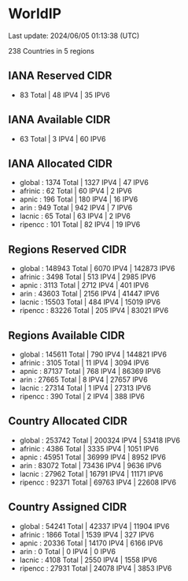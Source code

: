 # WorldIP

Last update: 2024/06/05 01:13:38 (UTC)

238 Countries in 5 regions

## IANA Reserved CIDR

- 83 Total | 48 IPV4 | 35 IPV6

## IANA Available CIDR

- 63 Total | 3 IPV4 | 60 IPV6

## IANA Allocated CIDR

- global : 1374 Total | 1327 IPV4 | 47 IPV6
- afrinic : 62 Total | 60 IPV4 | 2 IPV6
- apnic : 196 Total | 180 IPV4 | 16 IPV6
- arin : 949 Total | 942 IPV4 | 7 IPV6
- lacnic : 65 Total | 63 IPV4 | 2 IPV6
- ripencc : 101 Total | 82 IPV4 | 19 IPV6

## Regions Reserved CIDR

- global : 148943 Total | 6070 IPV4 | 142873 IPV6
- afrinic : 3498 Total | 513 IPV4 | 2985 IPV6
- apnic : 3113 Total | 2712 IPV4 | 401 IPV6
- arin : 43603 Total | 2156 IPV4 | 41447 IPV6
- lacnic : 15503 Total | 484 IPV4 | 15019 IPV6
- ripencc : 83226 Total | 205 IPV4 | 83021 IPV6

## Regions Available CIDR

- global : 145611 Total | 790 IPV4 | 144821 IPV6
- afrinic : 3105 Total | 11 IPV4 | 3094 IPV6
- apnic : 87137 Total | 768 IPV4 | 86369 IPV6
- arin : 27665 Total | 8 IPV4 | 27657 IPV6
- lacnic : 27314 Total | 1 IPV4 | 27313 IPV6
- ripencc : 390 Total | 2 IPV4 | 388 IPV6

## Country Allocated CIDR

- global : 253742 Total | 200324 IPV4 | 53418 IPV6
- afrinic : 4386 Total | 3335 IPV4 | 1051 IPV6
- apnic : 45951 Total | 36999 IPV4 | 8952 IPV6
- arin : 83072 Total | 73436 IPV4 | 9636 IPV6
- lacnic : 27962 Total | 16791 IPV4 | 11171 IPV6
- ripencc : 92371 Total | 69763 IPV4 | 22608 IPV6

## Country Assigned CIDR

- global : 54241 Total | 42337 IPV4 | 11904 IPV6
- afrinic : 1866 Total | 1539 IPV4 | 327 IPV6
- apnic : 20336 Total | 14170 IPV4 | 6166 IPV6
- arin : 0 Total | 0 IPV4 | 0 IPV6
- lacnic : 4108 Total | 2550 IPV4 | 1558 IPV6
- ripencc : 27931 Total | 24078 IPV4 | 3853 IPV6
